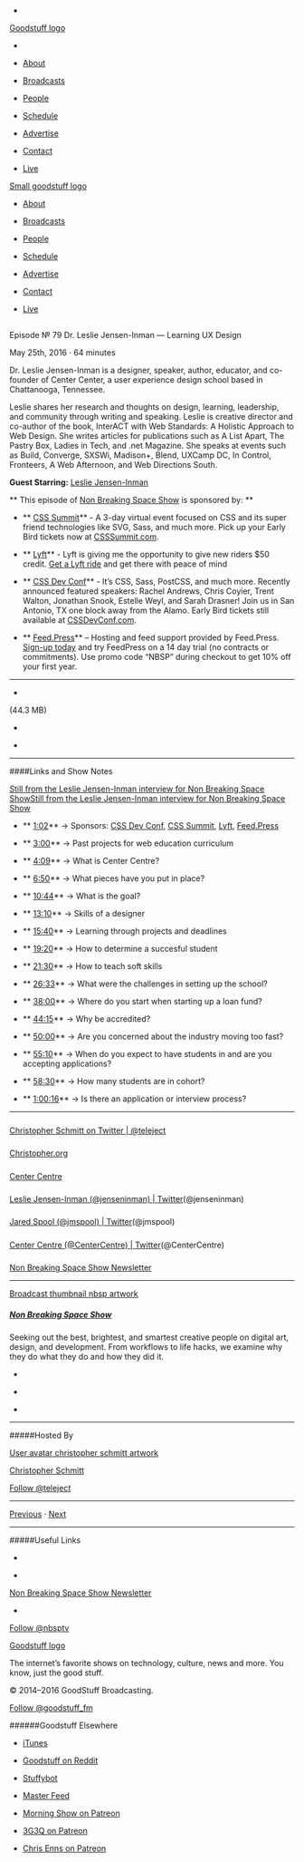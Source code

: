 

-
[Goodstuff logo](http://www.goodstuff.fm/)[](/assets/goodstuff_logo-17c1fe6f378352de5d7345f76152130b.svg)

-


-  [About](/about)

-  [Broadcasts](/broadcasts)

-  [People](/people)

-  [Schedule](/schedule)

-  [Advertise](/advertise)

-  [Contact](/contact)

-  [Live](/live)


[Small goodstuff logo](http://www.goodstuff.fm/)[](/assets/small_goodstuff_logo-bf032e72b9ec41494f4d90905f1ad619.svg)


-  [About](/about)

-  [Broadcasts](/broadcasts)

-  [People](/people)

-  [Schedule](/schedule)

-  [Advertise](/advertise)

-  [Contact](/contact)

-  [Live](/live)


##
Episode № 79
Dr. Leslie Jensen-Inman  —  Learning UX Design


May 25th, 2016
&middot;
64
minutes


Dr. Leslie Jensen-Inman is a designer, speaker, author, educator, and co-founder of Center Center, a user experience design school based in Chattanooga, Tennessee.


Leslie shares her research and thoughts on design, learning, leadership, and community through writing and speaking. Leslie is creative director and co-author of the book, InterACT with Web Standards: A Holistic Approach to Web Design. She writes articles for publications such as A List Apart, The Pastry Box, Ladies in Tech, and .net Magazine. She speaks at events such as Build, Converge, SXSWi, Madison+, Blend, UXCamp DC, In Control, Fronteers, A Web Afternoon, and Web Directions South.


**Guest Starring:**
[Leslie Jensen-Inman](/people/jenseninman)


**
This episode of
[Non Breaking Space Show](/nbsp)
is sponsored by:
**


- ** [CSS Summit](http://CSSSummit.com?utm_source=nbsptv79&utm_medium=podcast&utm_campaign=csssummit2016)** - A 3-day virtual event focused on CSS and its super friend technologies like SVG, Sass, and much more. Pick up your Early Bird tickets now at  [CSSSummit.com](http://CSSSummit.com?utm_source=nbsptv79&utm_medium=podcast&utm_campaign=csssummit2016).

- ** [Lyft](http://christopher.org/lyft)** - Lyft is giving me the opportunity to give new riders $50 credit.  [Get a Lyft ride](http://christopher.org/lyft) and get there with peace of mind

- ** [CSS Dev Conf](http://cssdevconf.com/?utm_source=nbsptv79&utm_medium=podcast&utm_campaign=cssdevconf2016)** - It’s CSS, Sass, PostCSS, and much more. Recently announced featured speakers: Rachel Andrews, Chris Coyier, Trent Walton, Jonathan Snook, Estelle Weyl, and Sarah Drasner! Join us in San Antonio, TX one block away from the Alamo. Early Bird tickets still available at  [CSSDevConf.com](http://cssdevconf.com/?utm_source=nbsptv79&utm_medium=podcast&utm_campaign=cssdevconf2016).

- ** [Feed.Press](http://feed.press/nbsp)** – Hosting and feed support provided by Feed.Press.  [Sign-up today](http://feed.press/nbsp) and try FeedPress on a 14 day trial (no contracts or commitments). Use promo code &ldquo;NBSP&rdquo; during checkout to get 10% off your first year.


------------------------------


-
[](http://podcasts-1.feedpress.co/10609/nbsp-79.mp3)(44.3 MB)

-
[](http://twitter.com/intent/tweet?text=Non%20Breaking%20Space%20Show%20%E2%84%96%2079%20on%20@goodstuff_fm%20-%20http://goodstuff.fm/nbsp/79)

-
[](http://www.facebook.com/sharer/sharer.php?u=http://goodstuff.fm/nbsp/79)


------------------------------


####Links and Show Notes


[Still from the Leslie Jensen-Inman interview for Non Breaking Space Show](http://goodstuff.fm/nbsp/79)[Still from the Leslie Jensen-Inman interview for Non Breaking Space Show](https://i.ytimg.com/vi/6E5cFroFq90/maxresdefault.jpg)


- ** [1:02](#t=3:00)** → Sponsors:  [CSS Dev Conf](http://cssdevconf.com/?utm_source=nbsptv79&utm_medium=podcast&utm_campaign=cssdevconf2016),  [CSS Summit](http://CSSSummit.com?utm_source=nbsptv79&utm_medium=podcast&utm_campaign=csssummit2016),  [Lyft](http://christopher.org/lyft),  [Feed.Press](http://feed.press/nbsp)

- ** [3:00](#t=3:00)** → Past projects for web education curriculum

- ** [4:09](#t=4:09)** → What is Center Centre?

- ** [6:50](#t=6:50)** → What pieces have you put in place?

- ** [10:44](#t=10:44)** → What is the goal?

- ** [13:10](#t=13:10)** → Skills of a designer

- ** [15:40](#t=15:40)** → Learning through projects and deadlines

- ** [19:20](#t=19:20)** → How to determine a succesful student

- ** [21:30](#t=21:30)** → How to teach soft skills

- ** [26:33](#t=26:33)** → What were the challenges in setting up the school?

- ** [38:00](#t=38:00)** → Where do you start when starting up a loan fund?

- ** [44:15](#t=44:15)** → Why be accredited?

- ** [50:00](#t=50:00)** → Are you concerned about the industry moving too fast?

- ** [55:10](#t=55:10)** → When do you expect to have students in and are you accepting applications?

- ** [58:30](#t=58:30)** → How many students are in cohort?

- ** [1:00:16](#t=1:00:16)** → Is there an application or interview process?


------------------------------


#####
[Christopher Schmitt on Twitter | @teleject](https://twitter.com/teleject)


#####
[Christopher.org](http://Christopher.org)


#####
[Center Centre](http://centercentre.com/)


#####
[Leslie Jensen-Inman (@jenseninman) | Twitter](https://twitter.com/jenseninman)(@jenseninman)


#####
[Jared Spool (@jmspool) | Twitter](https://twitter.com/jmspool?ref_src=twsrc%5Egoogle%7Ctwcamp%5Eserp%7Ctwgr%5Eauthor)(@jmspool)


#####
[Center Centre (@CenterCentre) | Twitter](https://twitter.com/CenterCentre)(@CenterCentre)


#####
[Non Breaking Space Show Newsletter](http://newsletter.nonbreakingspace.tv/)


------------------------------


[Broadcast thumbnail nbsp artwork](/nbsp)[](https://goodstuffs3.s3.amazonaws.com/uploads/broadcast/image/19/broadcast_thumbnail_nbsp_artwork.png)

##### [Non Breaking Space Show](/nbsp)


Seeking out the best, brightest, and smartest creative people on digital art, design, and development. From workflows to life hacks, we examine why they do what they do and how they did it.

-
[](http://itunes.apple.com/us/podcast/the-non-breaking-space-show/id507162981)

-
[](http://feeds.goodstuff.fm/nbsp)

-
[](mailto:chris@goodstuff.fm?cc=sponsorship%40goodstuff.fm&subject=%5BGoodStuff%20FM%5D%20Sponsorship%20Inquiry%20for%20Non%20Breaking%20Space%20Show)


------------------------------


#####Hosted By


[User avatar christopher schmitt artwork](/people/christopher-schmitt)[](https://goodstuffs3.s3.amazonaws.com/uploads/user/avatar/20/user_avatar_christopher-schmitt_artwork.png)

[Christopher Schmitt](/people/christopher-schmitt)


[Follow @teleject](https://twitter.com/teleject)


------------------------------


[Previous](/nbsp/78)
&middot;
[Next](/nbsp/80)


------------------------------


#####Useful Links

-
[](mailto:chris@goodstuff.fm?subject=%5BGoodstuff%20FM%5D%20Feedback%20for%20Non%20Breaking%20Space%20Show)

-
[Non Breaking Space Show Newsletter](http://www.goodstuff.fm/nbsp/newsletter)


-
[Follow @nbsptv](https://twitter.com/nbsptv)


[Goodstuff logo](http://www.goodstuff.fm/)[](/assets/goodstuff_logo-17c1fe6f378352de5d7345f76152130b.svg)


The internet’s favorite shows on technology, culture, news and more. You know, just the good stuff.


&copy; 2014&ndash;2016 GoodStuff Broadcasting.

[Follow @goodstuff_fm](https://twitter.com/goodstufffm)


######Goodstuff Elsewhere

-  [iTunes](https://itunes.apple.com/us/artist/goodstuff-fm/id843385597?mt=2)

-  [Goodstuff on Reddit](https://www.reddit.com/r/Goodstuff_fm/)

-  [Stuffybot](http://stuffybot.goodstuff.fm)

-  [Master Feed](/master/feed)

-  [Morning Show on Patreon](https://www.patreon.com/morningshow)

-  [3G3Q on Patreon](https://www.patreon.com/3g3q)

-  [Chris Enns on Patreon](https://www.patreon.com/ichris)
